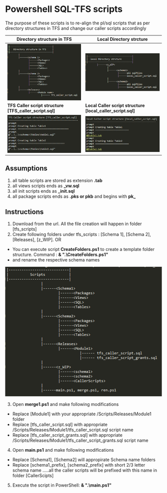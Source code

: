# Powershell SQL-TFS scripts
The purpose of these scripts is to re-align the pl/sql scripts that as per directory structures in TFS and change our caller scripts accordingly


| **Directory structure in TFS**		                 |  **Local Directory strcture**
---------------------------------------------------------------- |--------------------------------------------------------------------
|     ![folder](/Documentation/tfs_fldr.png?raw=true)            |     ![folder](/Documentation/local_fldr.png?raw=true)
|    **TFS Caller script structure [TFS_caller_script.sql]**	 |     **Local Caller script structure [local_caller_script.sql]**
|    ![script](/Documentation/tfs_caller.png?raw=true)           |     ![script](/Documentation/local_caller.png?raw=true)



## Assumptions
1. all table scripts are stored as extension **.tab**
2. all views scripts ends as **_vw.sql**
3. all init scripts ends as **_init.sql**
4. all package scripts ends as **.pks or pkb** and begins with **pk_**

## Instructions
1.	Download from the url. All the file creation will happen in folder [tfs_scripts]
2.	Create following folders under tfs_scripts : [Schema 1], [Schema 2], [Releases], [z_WIP]. OR
  -	 You can execute script **CreateFolders.ps1** to create a template folder structure. Command : **& ".\CreateFolders.ps1"**
  -	 and rename the respective schema names


![scripts](/Documentation/scripts.png?raw=true)


3.	Open **merge1.ps1** and make following modifications
  -	 Replace [Module1] with your appropriate /Scripts/Releases/Module1 folder
  -	 Replace [tfs_caller_script.sql] with appropriate /Scripts/Releases/Module1/tfs_caller_script.sql script name
  -	 Replace [tfs_caller_script_grants.sql] with appropriate /Scripts/Releases/Module1/tfs_caller_script_grants.sql script name

4.	 Open **main.ps1** and make following modifications
  -	Replace [Schema1], [Schema2] will appropirate Schema name folders
  -	Replace [schema1_prefix], [schema2_prefix] with short 2/3 letter schema name .....all the caller scripts will be prefixed with this name in folder [CallerScipts]

5.	 Execute the script in PowerShell:
	**& ".\main.ps1"** 
